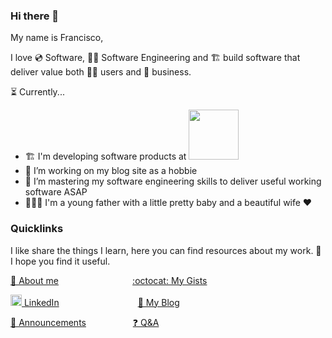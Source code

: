 ### Hi there 👋
My name is Francisco, 

I love 💿 Software, 👨‍💻 Software Engineering and 🏗️ build software that deliver value both 🙅‍♂️ users and 🏢 business. 

⏳ Currently...

- 🏗️ I'm developing software products at [<img src="https://nrich.com/_next/image?url=%2Fimg%2Flogo.png&w=640&q=60" width="80px"/>](https://github.com/RICHIT-AI)
- 🔭 I’m working on my blog site as a hobbie
- 🌱 I’m mastering my software engineering skills to deliver useful working software ASAP
- 👨‍👩‍👦 I'm a young father with a little pretty baby and a beautiful wife :heart:

### Quicklinks
I like share the things I learn, here you can find resources about my work. 
🙏 I hope you find it useful.

[👨 About me](./ABOUTME.md)
&nbsp;&nbsp;&nbsp;&nbsp;&nbsp;&nbsp;&nbsp;&nbsp;&nbsp;&nbsp;&nbsp;&nbsp; 
&nbsp;&nbsp;&nbsp;&nbsp;&nbsp;&nbsp;&nbsp;&nbsp;&nbsp;&nbsp;&nbsp;&nbsp;&nbsp;&nbsp;&nbsp;
[:octocat: My Gists](https://gist.github.com/fgarcia-code)

[<img src="https://cdn-icons-png.flaticon.com/512/174/174857.png" width="18px" /> LinkedIn](https://www.linkedin.com/in/fgarcia-code/)
&nbsp;&nbsp;&nbsp;&nbsp;&nbsp;&nbsp;&nbsp;&nbsp;&nbsp;&nbsp;&nbsp;&nbsp;&nbsp;&nbsp;&nbsp;&nbsp;&nbsp;&nbsp;&nbsp;&nbsp;&nbsp;&nbsp;&nbsp;&nbsp;&nbsp;&nbsp;&nbsp;&nbsp;&nbsp;&nbsp;
[🔗 My Blog](https://fgarcia-code.com/) 


[📣 Announcements](https://github.com/fgarcia-code/fgarcia-code/discussions/categories/announcements)
&nbsp;
&nbsp;&nbsp;&nbsp;&nbsp;&nbsp;&nbsp;&nbsp;&nbsp;&nbsp;&nbsp;&nbsp;&nbsp;&nbsp;&nbsp;&nbsp;
[❓ Q&A](https://github.com/fgarcia-code/fgarcia-code/discussions/categories/q-a)

<!--[<img src="https://upload.wikimedia.org/wikipedia/commons/thumb/0/09/YouTube_full-color_icon_%282017%29.svg/2560px-YouTube_full-color_icon_%282017%29.svg.png" width="18px" /> YouTube](https://www.youtube.com/channel/UC3_XkE23qUU_x4aKV4ndYPg)
&nbsp;&nbsp;&nbsp;&nbsp;&nbsp;&nbsp;&nbsp;&nbsp;&nbsp;&nbsp;&nbsp;&nbsp;&nbsp;&nbsp;&nbsp;&nbsp;&nbsp;&nbsp;&nbsp;&nbsp;&nbsp;&nbsp;&nbsp;&nbsp;&nbsp;&nbsp;&nbsp;&nbsp;&nbsp;&nbsp;-->

